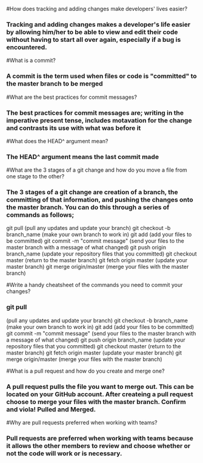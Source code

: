 #How does tracking and adding changes make developers' lives easier?

### Tracking and adding changes makes a developer's life easier by allowing him/her to be able to view and edit their code without having to start all over again, especially if a bug is encountered. 

#What is a commit?

### A commit is the term used when files or code is "committed" to the master branch to be merged

#What are the best practices for commit messages?

### The best practices for commit messages are; writing in the imperative present tense, includes motavation for the change and contrasts its use with what was before it 

#What does the HEAD^ argument mean?

### The HEAD^ argument means the last commit made

#What are the 3 stages of a git change and how do you move a file from one stage to the other?

### The 3 stages of a git change are creation of a branch, the committing of that information, and pushing the changes onto the master branch. You can do this through a series of commands as follows;
git pull
(pull any updates and update your branch)
git checkout -b branch_name
(make your own branch to work in)
git add
(add your files to be committed)
git commit -m "commit message"
(send your files to the master branch with a message of what changed)
git push origin branch_name
(update your repository files that you committed)
git checkout master
(return to the master branch)
git fetch origin master
(update your master branch)
git merge origin/master
(merge your files with the master branch)

#Write a handy cheatsheet of the commands you need to commit your changes?

### git pull
(pull any updates and update your branch)
git checkout -b branch_name
(make your own branch to work in)
git add
(add your files to be committed)
git commit -m "commit message"
(send your files to the master branch with a message of what changed)
git push origin branch_name
(update your repository files that you committed)
git checkout master
(return to the master branch)
git fetch origin master
(update your master branch)
git merge origin/master
(merge your files with the master branch)

#What is a pull request and how do you create and merge one?

### A pull request pulls the file you want to merge out. This can be located on your GitHub account. After createing a pull request choose to merge your files with the master branch. Confirm and viola! Pulled and Merged.

#Why are pull requests preferred when working with teams?

### Pull requests are preferred when working with teams because it allows the other members to review and choose whether or not the code will work or is necessary.